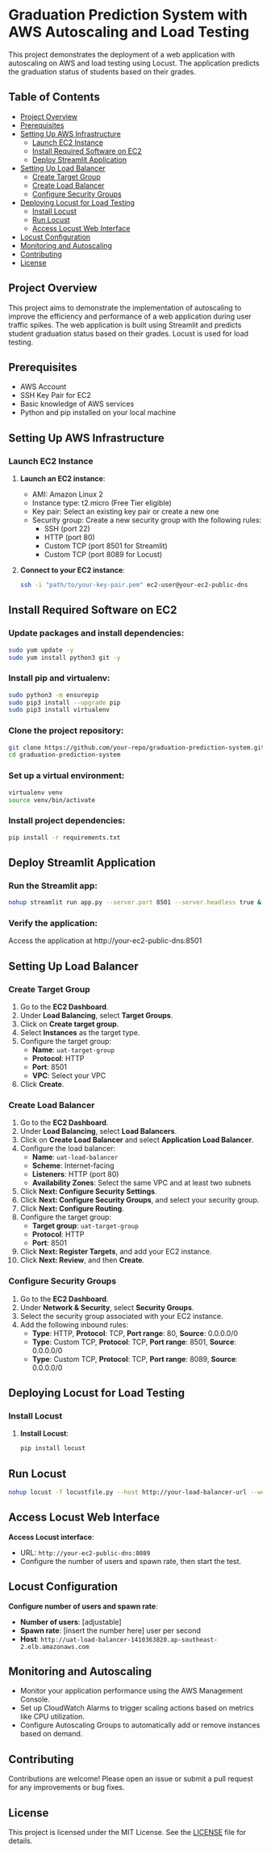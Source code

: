 # Graduation Prediction System with AWS Autoscaling and Load Testing

This project demonstrates the deployment of a web application with autoscaling on AWS and load testing using Locust. The application predicts the graduation status of students based on their grades.

## Table of Contents

- [Project Overview](#project-overview)
- [Prerequisites](#prerequisites)
- [Setting Up AWS Infrastructure](#setting-up-aws-infrastructure)
  - [Launch EC2 Instance](#launch-ec2-instance)
  - [Install Required Software on EC2](#install-required-software-on-ec2)
  - [Deploy Streamlit Application](#deploy-streamlit-application)
- [Setting Up Load Balancer](#setting-up-load-balancer)
  - [Create Target Group](#create-target-group)
  - [Create Load Balancer](#create-load-balancer)
  - [Configure Security Groups](#configure-security-groups)
- [Deploying Locust for Load Testing](#deploying-locust-for-load-testing)
  - [Install Locust](#install-locust)
  - [Run Locust](#run-locust)
  - [Access Locust Web Interface](#access-locust-web-interface)
- [Locust Configuration](#locust-configuration)
- [Monitoring and Autoscaling](#monitoring-and-autoscaling)
- [Contributing](#contributing)
- [License](#license)

## Project Overview

This project aims to demonstrate the implementation of autoscaling to improve the efficiency and performance of a web application during user traffic spikes. The web application is built using Streamlit and predicts student graduation status based on their grades. Locust is used for load testing.

## Prerequisites

- AWS Account
- SSH Key Pair for EC2
- Basic knowledge of AWS services
- Python and pip installed on your local machine

## Setting Up AWS Infrastructure

### Launch EC2 Instance

1. **Launch an EC2 instance**:
   - AMI: Amazon Linux 2
   - Instance type: t2.micro (Free Tier eligible)
   - Key pair: Select an existing key pair or create a new one
   - Security group: Create a new security group with the following rules:
     - SSH (port 22)
     - HTTP (port 80)
     - Custom TCP (port 8501 for Streamlit)
     - Custom TCP (port 8089 for Locust)

2. **Connect to your EC2 instance**:
   ```sh
   ssh -i "path/to/your-key-pair.pem" ec2-user@your-ec2-public-dns

## Install Required Software on EC2

### Update packages and install dependencies:

```sh
sudo yum update -y
sudo yum install python3 git -y
```

### Install pip and virtualenv:
```sh
sudo python3 -m ensurepip
sudo pip3 install --upgrade pip
sudo pip3 install virtualenv
```

### Clone the project repository:
```sh
git clone https://github.com/your-repo/graduation-prediction-system.git
cd graduation-prediction-system
```

### Set up a virtual environment:
```sh
virtualenv venv
source venv/bin/activate
```

### Install project dependencies:
```sh
pip install -r requirements.txt
```

## Deploy Streamlit Application

### Run the Streamlit app:
```sh
nohup streamlit run app.py --server.port 8501 --server.headless true &
```

### Verify the application:
Access the application at http://your-ec2-public-dns:8501

## Setting Up Load Balancer

### Create Target Group

1. Go to the **EC2 Dashboard**.
2. Under **Load Balancing**, select **Target Groups**.
3. Click on **Create target group**.
4. Select **Instances** as the target type.
5. Configure the target group:
   - **Name**: `uat-target-group`
   - **Protocol**: HTTP
   - **Port**: 8501
   - **VPC**: Select your VPC
6. Click **Create**.

### Create Load Balancer

1. Go to the **EC2 Dashboard**.
2. Under **Load Balancing**, select **Load Balancers**.
3. Click on **Create Load Balancer** and select **Application Load Balancer**.
4. Configure the load balancer:
   - **Name**: `uat-load-balancer`
   - **Scheme**: Internet-facing
   - **Listeners**: HTTP (port 80)
   - **Availability Zones**: Select the same VPC and at least two subnets
5. Click **Next: Configure Security Settings**.
6. Click **Next: Configure Security Groups**, and select your security group.
7. Click **Next: Configure Routing**.
8. Configure the target group:
   - **Target group**: `uat-target-group`
   - **Protocol**: HTTP
   - **Port**: 8501
9. Click **Next: Register Targets**, and add your EC2 instance.
10. Click **Next: Review**, and then **Create**.

### Configure Security Groups

1. Go to the **EC2 Dashboard**.
2. Under **Network & Security**, select **Security Groups**.
3. Select the security group associated with your EC2 instance.
4. Add the following inbound rules:
   - **Type**: HTTP, **Protocol**: TCP, **Port range**: 80, **Source**: 0.0.0.0/0
   - **Type**: Custom TCP, **Protocol**: TCP, **Port range**: 8501, **Source**: 0.0.0.0/0
   - **Type**: Custom TCP, **Protocol**: TCP, **Port range**: 8089, **Source**: 0.0.0.0/0

## Deploying Locust for Load Testing

### Install Locust

1. **Install Locust**:

   ```sh
   pip install locust
   ```

## Run Locust
```sh
nohup locust -f locustfile.py --host http://your-load-balancer-url --web-host 0.0.0.0 &

```

## Access Locust Web Interface

**Access Locust interface**:
- URL: `http://your-ec2-public-dns:8089`
- Configure the number of users and spawn rate, then start the test.

## Locust Configuration

**Configure number of users and spawn rate**:
- **Number of users**: [adjustable]
- **Spawn rate**: [insert the number here] user per second
- **Host**: `http://uat-load-balancer-1410363820.ap-southeast-2.elb.amazonaws.com`

## Monitoring and Autoscaling

- Monitor your application performance using the AWS Management Console.
- Set up CloudWatch Alarms to trigger scaling actions based on metrics like CPU utilization.
- Configure Autoscaling Groups to automatically add or remove instances based on demand.

## Contributing

Contributions are welcome! Please open an issue or submit a pull request for any improvements or bug fixes.

## License

This project is licensed under the MIT License. See the [LICENSE](LICENSE) file for details.
